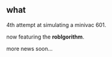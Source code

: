## what

4th attempt at simulating a minivac 601.

now featuring the **roblgorithm**.

more news soon...
